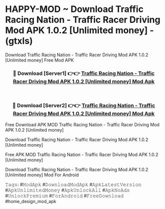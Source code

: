 # HAPPY-MOD ~ Download Traffic  Racing  Nation -  Traffic  Racer  Driving Mod APK 1.0.2 [Unlimited money] - (gtxls)
Download Traffic  Racing  Nation -  Traffic  Racer  Driving Mod APK 1.0.2 [Unlimited money] Free Mod APK

<div align="center">
<h3>🔴 Download [Server1] 👉👉 <a href="https://apk-comot.site?title=Traffic__Racing__Nation_-__Traffic__Racer__Driving_Mod_APK_1.0.2_[Unlimited_money]">Traffic  Racing  Nation -  Traffic  Racer  Driving Mod APK 1.0.2 [Unlimited money] Mod Apk</a></h3><br>

<h3>🔴 Download [Server2] 👉👉 <a href="https://apk-comot.site?title=Traffic__Racing__Nation_-__Traffic__Racer__Driving_Mod_APK_1.0.2_[Unlimited_money]">Traffic  Racing  Nation -  Traffic  Racer  Driving Mod APK 1.0.2 [Unlimited money] Mod Apk</a></h3>
</div>


Free Download APK MOD Traffic  Racing  Nation -  Traffic  Racer  Driving Mod APK 1.0.2 [Unlimited money]

Download Traffic  Racing  Nation -  Traffic  Racer  Driving Mod APK 1.0.2 [Unlimited money] 

Free APK MOD Traffic  Racing  Nation -  Traffic  Racer  Driving Mod APK 1.0.2 [Unlimited money] 

Download Traffic  Racing  Nation -  Traffic  Racer  Driving Mod APK 1.0.2 [Unlimited money] Mod For Android

𝚃𝚊𝚐𝚜: #𝙼𝚘𝚍𝙰𝚙𝚔 #𝙳𝚘𝚠𝚗𝚕𝚘𝚊𝚍𝙼𝚘𝚍𝙰𝚙𝚔 #𝙰𝚙𝚔𝙻𝚊𝚝𝚎𝚜𝚝𝚅𝚎𝚛𝚜𝚒𝚘𝚗 #𝙰𝚙𝚔𝚄𝚗𝚕𝚒𝚖𝚒𝚝𝚎𝚍𝙼𝚘𝚗𝚎𝚢 #𝙰𝚙𝚔𝚄𝚗𝚕𝚘𝚌𝚔𝙰𝚕𝚕 #𝙰𝚙𝚔𝙽𝚘𝙰𝚍𝚜 #𝚄𝚗𝚕𝚘𝚌𝚔𝙿𝚛𝚎𝚖𝚒𝚞𝚖 #𝙵𝚘𝚛𝙰𝚗𝚍𝚛𝚘𝚒𝚍 #𝙵𝚛𝚎𝚎𝙳𝚘𝚠𝚗𝚕𝚘𝚊𝚍 #home_design_mod_apk